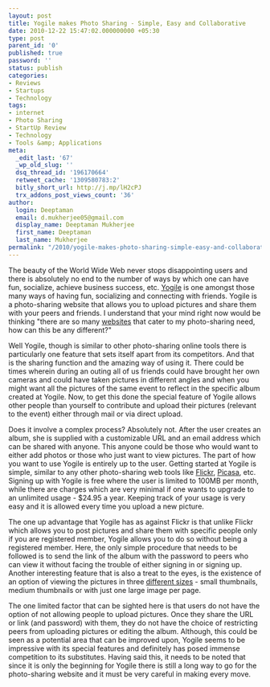 ```yaml
---
layout: post
title: Yogile makes Photo Sharing - Simple, Easy and Collaborative
date: 2010-12-22 15:47:02.000000000 +05:30
type: post
parent_id: '0'
published: true
password: ''
status: publish
categories:
- Reviews
- Startups
- Technology
tags:
- internet
- Photo Sharing
- StartUp Review
- Technology
- Tools &amp; Applications
meta:
  _edit_last: '67'
  _wp_old_slug: ''
  dsq_thread_id: '196170664'
  retweet_cache: '1309580783:2'
  bitly_short_url: http://j.mp/lH2cPJ
  trx_addons_post_views_count: '36'
author:
  login: Deeptaman
  email: d.mukherjee05@gmail.com
  display_name: Deeptaman Mukherjee
  first_name: Deeptaman
  last_name: Mukherjee
permalink: "/2010/yogile-makes-photo-sharing-simple-easy-and-collaborative/"
---
```

<p>The beauty of the World Wide Web never stops disappointing users and there is absolutely no end to the number of ways by which one can have fun, socialize, achieve business success, etc. <a href="http://www.yogile.com/">Yogile</a> is one amongst those many ways of having fun, socializing and connecting with friends. Yogile is a photo-sharing website that allows you to upload pictures and share them with your peers and friends. I understand that your mind right now would be thinking "there are so many <a href="http://en.wikipedia.org/wiki/List_of_photo_sharing_websites">websites</a> that cater to my photo-sharing need, how can this be any different?"</p>
<p><!--more--></p>
<p>Well Yogile, though is similar to other photo-sharing online tools there is particularly one feature that sets itself apart from its competitors. And that is the sharing function and the amazing way of using it. There could be times wherein during an outing all of us friends could have brought her own cameras and could have taken pictures in different angles and when you might want all the pictures of the same event to reflect in the specific album created at Yogile. Now, to get this done the special feature of Yogile allows other people than yourself to contribute and upload their pictures (relevant to the event) either through mail or via direct upload. </p>
<p>Does it involve a complex process? Absolutely not. After the user creates an album, she is supplied with a customizable URL and an email address which can be shared with anyone. This anyone could be those who would want to either add photos or those who just want to view pictures. The part of how you want to use Yogile is entirely up to the user. Getting started at Yogile is simple, similar to any other photo-sharing web tools like <a href="http://www.flickr.com/tour/fb3">Flickr</a>, <a href="http://picasa.google.com/">Picasa</a>, etc. Signing up with Yogile is free where the user is limited to 100MB per month, while there are charges which are very minimal if one wants to upgrade to an unlimited usage - $24.95 a year. Keeping track of your usage is very easy and it is allowed every time you upload a new picture. </p>
<p>The one up advantage that Yogile has as against Flickr is that unlike Flickr which allows you to post pictures and share them with specific people only if you are registered member, Yogile allows you to do so without being a registered member. Here, the only simple procedure that needs to be followed is to send the link of the album with the password to peers who can view it without facing the trouble of either signing in or signing up. Another interesting feature that is also a treat to the eyes, is the existence of an option of viewing the pictures in three <a href="http://www.yogile.com/gnf5ird9#0357724l">different sizes</a> - small thumbnails, medium thumbnails or with just one large image per page. </p>
<p>The one limited factor that can be sighted here is that users do not have the option of not allowing people to upload pictures. Once they share the URL or link (and password) with them, they do not have the choice of restricting peers from uploading pictures or editing the album. Although, this could be seen as a potential area that can be improved upon, Yogile seems to be impressive with its special features and definitely has posed immense competition to its substitutes. Having said this, it needs to be noted that since it is only the beginning for Yogile there is still a long way to go for the photo-sharing website and it must be very careful in making every move.</p>
